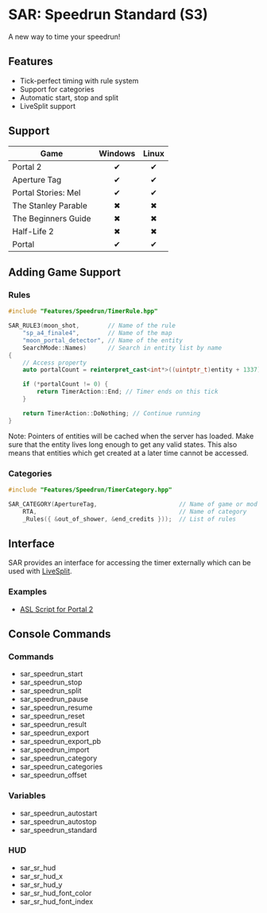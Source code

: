 # SAR: Speedrun Standard (S3)

A new way to time your speedrun!

## Features

- Tick-perfect timing with rule system
- Support for categories
- Automatic start, stop and split
- LiveSplit support

## Support

Game|Windows|Linux
---|:-:|:-:
Portal 2|✔|✔
Aperture Tag|✔|✔
Portal Stories: Mel|✔|✔
The Stanley Parable|✖|✖
The Beginners Guide|✖|✖
Half-Life 2|✖|✖
Portal|✔|✔

## Adding Game Support

### Rules

```cpp
#include "Features/Speedrun/TimerRule.hpp"

SAR_RULE3(moon_shot,        // Name of the rule
    "sp_a4_finale4",        // Name of the map
    "moon_portal_detector", // Name of the entity
    SearchMode::Names)      // Search in entity list by name
{
    // Access property
    auto portalCount = reinterpret_cast<int*>((uintptr_t)entity + 1337);

    if (*portalCount != 0) {
        return TimerAction::End; // Timer ends on this tick
    }

    return TimerAction::DoNothing; // Continue running
}
```

Note: Pointers of entities will be cached when the server has loaded. Make sure that the entity lives long enough to get any valid states. This also means that entities which get created at a later time cannot be accessed.

### Categories

```cpp
#include "Features/Speedrun/TimerCategory.hpp"

SAR_CATEGORY(ApertureTag,                       // Name of game or mod
    RTA,                                        // Name of category
    _Rules({ &out_of_shower, &end_credits }));  // List of rules
```

## Interface

SAR provides an interface for accessing the timer externally which can be used with [LiveSplit](https://livesplit.github.com).

### Examples

- [ASL Script for Portal 2](https://gist.github.com/NeKzor/6db7ca6a28ed55fbcce7d8af7edf0f18)

## Console Commands

### Commands

- sar_speedrun_start
- sar_speedrun_stop
- sar_speedrun_split
- sar_speedrun_pause
- sar_speedrun_resume
- sar_speedrun_reset
- sar_speedrun_result
- sar_speedrun_export
- sar_speedrun_export_pb
- sar_speedrun_import
- sar_speedrun_category
- sar_speedrun_categories
- sar_speedrun_offset

### Variables

- sar_speedrun_autostart
- sar_speedrun_autostop
- sar_speedrun_standard

### HUD

- sar_sr_hud
- sar_sr_hud_x
- sar_sr_hud_y
- sar_sr_hud_font_color
- sar_sr_hud_font_index

